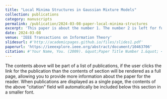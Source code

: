 ```yaml
---
title: "Local Minima Structures in Gaussian Mixture Models"
collection: publications
category: manuscripts
permalink: /publication/2024-03-08-paper-local-minima-structures
excerpt: 'This paper is about the number 1. The number 2 is left for future work.'
date: 2024-03-08
venue: 'IEEE Transactions on Information Theory'
slidesurl: #'http://academicpages.github.io/files/slides1.pdf'
paperurl: 'https://ieeexplore.ieee.org/abstract/document/10463706'
citation: #'Your Name, You. (2009). &quot;Paper Title Number 1.&quot; <i>Journal 1</i>. 1(1).'
---
```


The contents above will be part of a list of publications, if the user clicks the link for the publication than the contents of section will be rendered as a full page, allowing you to provide more information about the paper for the reader. When publications are displayed as a single page, the contents of the above "citation" field will automatically be included below this section in a smaller font.